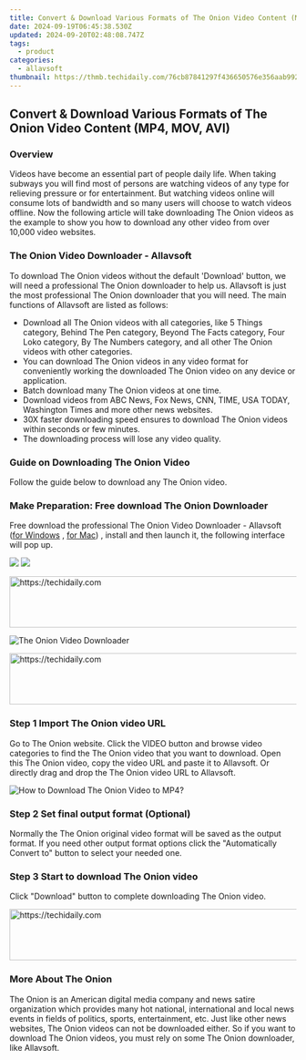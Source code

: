 ```yaml
---
title: Convert & Download Various Formats of The Onion Video Content (MP4, MOV, AVI)
date: 2024-09-19T06:45:38.530Z
updated: 2024-09-20T02:48:08.747Z
tags:
  - product
categories:
  - allavsoft
thumbnail: https://thmb.techidaily.com/76cb87841297f436650576e356aab992c1ddd1148ccda3c73b6601c2eaf3c2ce.jpg
---
```


## Convert & Download Various Formats of The Onion Video Content (MP4, MOV, AVI)

### Overview

Videos have become an essential part of people daily life. When taking subways you will find most of persons are watching videos of any type for relieving pressure or for entertainment. But watching videos online will consume lots of bandwidth and so many users will choose to watch videos offline. Now the following article will take downloading The Onion videos as the example to show you how to download any other video from over 10,000 video websites.

### The Onion Video Downloader - Allavsoft

To download The Onion videos without the default 'Download' button, we will need a professional The Onion downloader to help us. Allavsoft is just the most professional The Onion downloader that you will need. The main functions of Allavsoft are listed as follows:

* Download all The Onion videos with all categories, like 5 Things category, Behind The Pen category, Beyond The Facts category, Four Loko category, By The Numbers category, and all other The Onion videos with other categories.
* You can download The Onion videos in any video format for conveniently working the downloaded The Onion video on any device or application.
* Batch download many The Onion videos at one time.
* Download videos from ABC News, Fox News, CNN, TIME, USA TODAY, Washington Times and more other news websites.
* 30X faster downloading speed ensures to download The Onion videos within seconds or few minutes.
* The downloading process will lose any video quality.

### Guide on Downloading The Onion Video

Follow the guide below to download any The Onion video.

### Make Preparation: Free download The Onion Downloader

Free download the professional The Onion Video Downloader - Allavsoft ([for Windows](https://tools.techidaily.com/allavsoft/products/) , [for Mac](https://tools.techidaily.com/allavsoft/products/)) , install and then launch it, the following interface will pop up.

[![](https://www.allavsoft.com/how-to/../images/how-to/free-download-win.jpg)](https://tools.techidaily.com/allavsoft/products/) [![](https://www.allavsoft.com/how-to/../images/how-to/free-download-mac.jpg)](https://tools.techidaily.com/allavsoft/products/)

<!-- affiliate ads begin -->
<a href="https://united.elfm.net/c/5597632/517826/4704" target="_top" id="517826">
  <img src="//a.impactradius-go.com/display-ad/4704-517826" border="0" alt="https://techidaily.com" width="728" height="90"/>
</a>
<img height="0" width="0" src="https://united.elfm.net/i/5597632/517826/4704" style="position:absolute;visibility:hidden;" border="0" />
<!-- affiliate ads end -->

![The Onion Video Downloader](https://www.allavsoft.com/how-to/../images/allavsoft/screen-shot-600.jpg)

<!-- affiliate ads begin -->
<a href="https://appsumo.8odi.net/c/5597632/2100527/7443" target="_top" id="2100527">
  <img src="//a.impactradius-go.com/display-ad/7443-2100527" border="0" alt="https://techidaily.com" width="728" height="90"/>
</a>
<img height="0" width="0" src="https://appsumo.8odi.net/i/5597632/2100527/7443" style="position:absolute;visibility:hidden;" border="0" />
<!-- affiliate ads end -->

### Step 1 Import The Onion video URL

Go to The Onion website. Click the VIDEO button and browse video categories to find the The Onion video that you want to download. Open this The Onion video, copy the video URL and paste it to Allavsoft. Or directly drag and drop the The Onion video URL to Allavsoft.

![How to Download The Onion Video to MP4?](https://www.allavsoft.com/how-to/../images/how-to/download-rtmp-video/download-rtmp-video.jpg)

### Step 2 Set final output format (Optional)

Normally the The Onion original video format will be saved as the output format. If you need other output format options click the "Automatically Convert to" button to select your needed one.

### Step 3 Start to download The Onion video

Click "Download" button to complete downloading The Onion video.

<!-- affiliate ads begin -->
<a href="https://appsumo.8odi.net/c/5597632/2111965/7443" target="_top" id="2111965">
  <img src="//a.impactradius-go.com/display-ad/7443-2111965" border="0" alt="https://techidaily.com" width="728" height="90"/>
</a>
<img height="0" width="0" src="https://appsumo.8odi.net/i/5597632/2111965/7443" style="position:absolute;visibility:hidden;" border="0" />
<!-- affiliate ads end -->

### More About The Onion

The Onion is an American digital media company and news satire organization which provides many hot national, international and local news events in fields of politics, sports, entertainment, etc. Just like other news websites, The Onion videos can not be downloaded either. So if you want to download The Onion videos, you must rely on some The Onion downloader, like Allavsoft.

<ins class="adsbygoogle"
     style="display:block"
     data-ad-format="autorelaxed"
     data-ad-client="ca-pub-7571918770474297"
     data-ad-slot="1223367746"></ins>

<ins class="adsbygoogle"
     style="display:block"
     data-ad-client="ca-pub-7571918770474297"
     data-ad-slot="8358498916"
     data-ad-format="auto"
     data-full-width-responsive="true"></ins>
